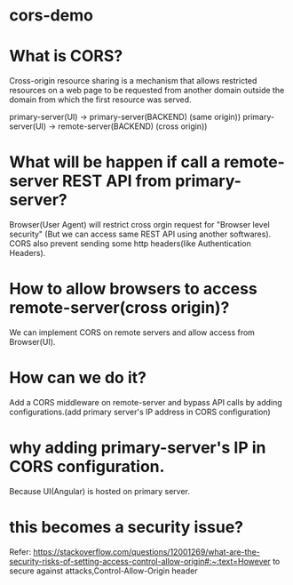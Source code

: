 # cors-demo

# What is CORS?

Cross-origin resource sharing is a mechanism that allows restricted resources on a web page to be requested from another domain outside the domain from which the first resource was served. 

primary-server(UI) -> primary-server(BACKEND) (same origin))
primary-server(UI) -> remote-server(BACKEND) (cross origin))


# What will be happen if call a remote-server REST API from primary-server?

Browser(User Agent) will restrict cross orgin request for "Browser level security" (But we can access same REST API using another softwares). CORS also prevent sending some http headers(like Authentication Headers).

# How to allow browsers to access remote-server(cross origin)?
We can implement CORS on remote servers and allow access from Browser(UI).

# How can we do it?

Add a CORS middleware on remote-server and bypass API calls by adding configurations.(add primary server's IP address in CORS configuration)

# why adding primary-server's IP in CORS configuration. 

Because UI(Angular) is hosted on primary server.

# this becomes a security issue?

Refer: https://stackoverflow.com/questions/12001269/what-are-the-security-risks-of-setting-access-control-allow-origin#:~:text=However to secure against attacks,Control-Allow-Origin header 
